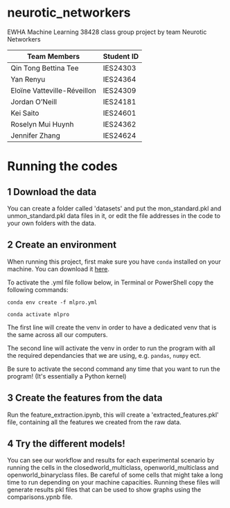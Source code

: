 # neurotic_networkers
EWHA Machine Learning 38428 class group project by team Neurotic Networkers
 
Team Members | Student ID  
-------------| -------------
Qin Tong Bettina Tee  | IES24303  
Yan Renyu | IES24364  
Eloïne Vatteville-Réveillon | IES24309  
Jordan O’Neill | IES24181  
Kei Saito | IES24601   
Roselyn Mui Huynh | IES24362 
Jennifer Zhang | IES24624


# Running the codes
## 1 Download the data
You can create a folder called 'datasets' and put the mon_standard.pkl and unmon_standard.pkl data files in it, or edit the file addresses in the code to your own folders with the data.

## 2 Create an environment

When running this project, first make sure you have `conda` installed on your machine. You can download it [here](https://docs.conda.io/projects/conda/en/latest/user-guide/install/index.html).

To activate the .yml file follow below, in Terminal or PowerShell copy the following commands:

```
conda env create -f mlpro.yml

conda activate mlpro
```

The first line will create the venv in order to have a dedicated venv that is the same across all our computers.

The second line will activate the venv in order to run the program with all the required dependancies that we are using, e.g. `pandas`, `numpy` ect.

Be sure to activate the second command any time that you want to run the program! (It's essentially a Python kernel)

## 3 Create the features from the data
Run the feature_extraction.ipynb, this will create a 'extracted_features.pkl' file, containing all the features we created from the raw data.

## 4 Try the different models!
You can see our workflow and results for each experimental scenario by running the cells in the closedworld_multiclass, openworld_multiclass and openworld_binaryclass files.
Be careful of some cells that might take a long time to run depending on your machine capacities.
Running these files will generate results pkl files that can be used to show graphs using the comparisons.ypnb file. 
